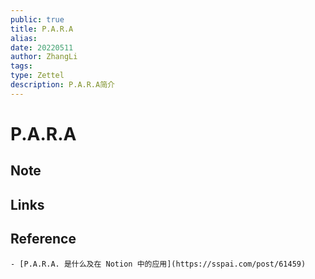 ```yaml
---
public: true  
title: P.A.R.A  
alias:   
date: 20220511  
author: ZhangLi  
tags:   
type: Zettel  
description: P.A.R.A简介  
---
```


# P.A.R.A

## Note

## Links
## Reference
	- [P.A.R.A. 是什么及在 Notion 中的应用](https://sspai.com/post/61459)